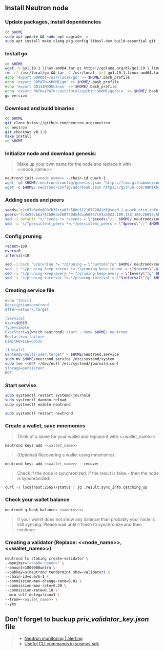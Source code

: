 ## Install Neutron node

### Update packages, install dependencies
```bash
cd $HOME
sudo apt update && sudo apt upgrade -y
sudo apt install make clang pkg-config libssl-dev build-essential git jq ncdu bsdmainutils htop -y < "/dev/null"
```
### Install go
```bash
cd $HOME
wget -O go1.19.1.linux-amd64.tar.gz https://golang.org/dl/go1.19.1.linux-amd64.tar.gz
rm -rf /usr/local/go && tar -C /usr/local -xzf go1.19.1.linux-amd64.tar.gz && rm go1.19.1.linux-amd64.tar.gz
echo 'export GOROOT=/usr/local/go' >> $HOME/.bash_profile
echo 'export GOPATH=$HOME/go' >> $HOME/.bash_profile
echo 'export GO111MODULE=on' >> $HOME/.bash_profile
echo 'export PATH=$PATH:/usr/local/go/bin:$HOME/go/bin' >> $HOME/.bash_profile && . $HOME/.bash_profile
go version
```
### Download and build binaries
```bash
cd $HOME
git clone https://github.com/neutron-org/neutron
cd neutron
git checkout v0.1.0
make install
cd $HOME
```
### Initialize node and download genesis:
> Make up your own name for the node and replace it with <<node_name>>
```bash
neutrond init <<node_name>> --chain-id quark-1
wget -qO $HOME/.neutrond/config/genesis.json "https://raw.githubusercontent.com/neutron-org/testnets/main/quark/genesis.json"
wget -O $HOME/.neutrond/config/addrbook.json https://github.com/88Mikhail88/My_Testnets/blob/main/Neutron/addrbook.json
```
### Adding seeds and peers
```bash
seeds="e2c07e8e6e808fb36cca0fc580e31216772841df@seed-1.quark.ntrn.info:26656,c89b8316f006075ad6ae37349220dd56796b92fa@tenderseed.ccvalidators.com:29001"
peers="fcde59cbba742b86de260730d54daa60467c91a5@23.109.158.180:26656,5bdc67a5d5219aeda3c743e04fdcd72dcb150ba3@65.109.31.114:2480,3e9656706c94ae8b11596e53656c80cf092abe5d@65.21.250.197:46656,9cb73281f6774e42176905e548c134fc45bbe579@162.55.134.54:26656,27b07238cf2ea76acabd5d84d396d447d72aa01b@65.109.54.15:51656,f10c2cb08f82225a7ef2367709e8ac427d61d1b5@57.128.144.247:26656,20b4f9207cdc9d0310399f848f057621f7251846@222.106.187.13:40006,5019864f233cee00f3a6974d9ccaac65caa83807@162.19.31.150:55256,2144ce0e9e08b2a30c132fbde52101b753df788d@194.163.168.99:26656,b37326e3acd60d4e0ea2e3223d00633605fb4f79@nebula.p2p.org:26656"
sed -i.default "s/^seeds *=.*/seeds = \"$seeds\"/;" $HOME/.neutrond/config/config.toml
sed -i "s/^persistent_peers *=.*/persistent_peers = \"$peers\"/;" $HOME/.neutrond/config/config.toml
```
### Config pruning
```bash
recent=100
every=0
interval=10

sed -i.back "s/pruning *=.*/pruning = \"custom\"/g" $HOME/.neutrond/config/app.toml
sed -i "s/pruning-keep-recent *=.*/pruning-keep-recent = \"$recent\"/g" $HOME/.neutrond/config/app.toml
sed -i "s/pruning-keep-every *=.*/pruning-keep-every = \"$every\"/g" $HOME/.neutrond/config/app.toml
sed -i "s/pruning-interval *=.*/pruning-interval = \"$interval\"/g" $HOME/.neutrond/config/app.toml
```
### Creating service file
```bash
echo "[Unit]
Description=neutrond
After=network.target

[Service]
User=$USER
Type=simple
ExecStart=$(which neutrond) start --home $HOME/.neutrond
Restart=on-failure
LimitNOFILE=65535

[Install]
WantedBy=multi-user.target" > $HOME/neutrond.service
sudo mv $HOME/neutrond.service /etc/systemd/system
sudo tee <<EOF >/dev/null /etc/systemd/journald.conf
Storage=persistent
EOF
```
### Start servise
```bash
sudo systemctl restart systemd-journald
sudo systemctl daemon-reload
sudo systemctl enable neutrond 

sudo systemctl restart neutrond
```

### Create a wallet, save mnemonics
> Think of a name for your wallet and replace it with <<wallet_name>>
```bash
neutrond keys add <<wallet_name>>
```
> (Optional) Recovering a wallet using mnemonics:
```bash
neutrond keys add <<wallet_name>> --recover
```
> Check if the node is synchronized, if the result is false - then the node is synchronized:
```bash
curl -s localhost:26657/status | jq .result.sync_info.catching_up
```
### Check your wallet balance
```bash
neutrond q bank balances <<address>>
```
> If your wallet does not show any balance than probably your node is still syncing. Please wait until it finish to synchronize and then continue

### Creating a validator (Replace: <<node_name>>, <<wallet_name>>) 
```bash
neutrond tx staking create-validator \
--moniker="<<node_name>>" \
--amount=1000000untrn \
--pubkey=$(neutrond tendermint show-validator) \
--chain-id=quark-1 \
--commission-max-change-rate=0.01 \
--commission-max-rate=0.20 \
--commission-rate=0.10 \
--min-self-delegation=1 \
--from=<<wallet_name>> \
--yes 
```
## Don't forget to buckup *priv_validator_key.json* file  

>- [Neutron monitoring | alerting](https://github.com/88Mikhail88/My_Testnets/blob/main/Neutron/Neutron%20monitoring%20%7C%20alerting.md)
>- [Useful CLI commands in sosmos sdk](https://github.com/88Mikhail88/My_Testnets/blob/main/Neutron/CLI%20commands%20in%20Cosmos%20sdk.md)
